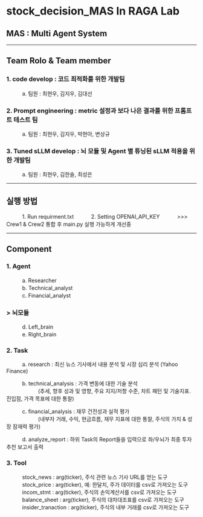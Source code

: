 # stock_decision_MAS In RAGA Lab
## MAS : Multi Agent System  

---
## Team Rolo & Team member  

### 1. code develop : 코드 최적화를 위한 개발팀  
　　　a. 팀원 : 최현우, 김지우, 김대선  

### 2. Prompt engineering : metric 설정과 보다 나은 결과를 위한 프롬프트 테스트 팀  
　　　a. 팀원 : 최현우, 김지우, 박현아, 변상규  

### 3. Tuned sLLM develop : 뇌 모듈 및 Agent 별 튜닝된 sLLM 적용을 위한 개발팀  
　　　a. 팀원 : 최현우, 김한솔, 최성은  

---  
## 실행 방법  
　　　1. Run requirment.txt 
　　　2. Setting OPENAI_API_KEY 
　　　>>> Crew1 & Crew2 통합 후 main.py 실행 가능하게 개선중

---  

## Component

### 1. Agent  
　　　a. Researcher  
　　　b. Technical_analyst  
　　　c. Financial_analyst  
  
  ###  **> 뇌모듈**
　　　d. Left_brain  
　　　e. Right_brain  

### 2. Task
　　　a. research : 최신 뉴스 기사에서 내용 분석 및 시장 심리 분석 (Yahoo Finance)  

　　　b. technical_analysis : 가격 변동에 대한 기술 분석  
　　　　　　(추세, 향후 성과 및 영향, 주요 지지/저항 수준, 차트 패턴 및 기술지표. 진입점, 가격 목표에 대한 통찰)  

　　　c. financial_analysis : 재무 건전성과 실적 평가  
　　　　　　(내부자 거래, 수익, 현금흐름, 재무 지표에 대한 통찰, 주식의 가치 & 성장 잠재력 평가)  

　　　d. analyze_report : 하위 Task의 Report들을 입력으로 좌/우뇌가 최종 투자 추천 보고서 출력    

### 3. Tool  
　　　stock_news : arg(ticker), 주식 관련 뉴스 기사 URL를 얻는 도구  
　　　stock_price : arg(ticker), 예: 한달치, 주가 데이터를 csv로 가져오는 도구  
　　　incom_stmt : arg(ticker), 주식의 손익계산서를 csv로 가져오는 도구  
　　　balance_sheet : arg(ticker), 주식의 대차대조표를 csv로 가져오는 도구  
　　　insider_tranaction : arg(ticker), 주식의 내부 거래를 csv로 가져오는 도구  